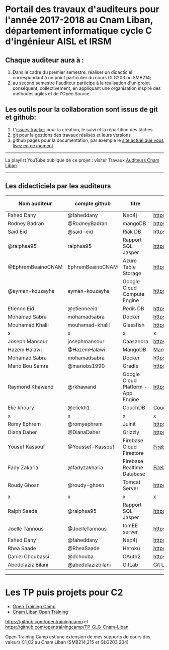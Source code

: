 
# Portail des travaux d'auditeurs pour l'année 2017-2018 au Cnam Liban, département informatique cycle C d'ingénieur AISL et IRSM


## Chaque auditeur aura à :

1. Dans le cadre du premier semestre, réaliser un didacticiel correspondant à un point particulier du cours GLG203 ou SMB214;
2. au second semestre l'auditeur participe à la réalisation d'un projet conséquent, collectivement, en appliquant une organisation inspiré des méthodes agiles et de l'Open Source.

## Les outils pour la collaboration sont issus de git et github:
1. L'[issues tracker](https://github.com/ISSAE/cyclec2018/issues) pour la création, le suivi et la répartition des tâches.
2. [git](https://git-scm.com/docs/gittutorial) pour la gestions des travaux réalisés et leurs versions
3. github pages pour la documentation, par exemple le [site actuel que vous lisez en ce moment](http://issae.github.io/cyclec2018)

----

La playlist YouTube publique de ce projet : visiter Travaux [Auditeurs Cnam Liban](https://goo.gl/ydNEDp)

---

## Les didacticiels par les auditeurs

Nom auditeur | compte github | titre | référence projet | Date présentation
-------------|---------------|-------| ---------------- | ---------
Fahed Dany | @faheddany | Neo4j | https://github.com/faheddany/neo4j-cyclec | x
Rodney Badran | @RodneyBadran  | mangoDB | https://github.com/RodneyBadran/sujet-3 | x
Said Eid | @said-eid | Riak DB | https://github.com/said-eid/ProjetC1-2018 | x
@ralphsa95 | ralphsa95 | Rapport SQL Jasper | https://github.com/ralphsa95/ProjetC12018/blob/master/README.md |  x
@EphremBeainoCNAM | EphremBeainoCNAM | Azure Table Storage | https://github.com/EphremBeainoCNAM/ProjetC1-2018 | x
@ayman-kouzayha | ayman-kouzayha  | Google Cloud Compute Engine | https://github.com/ayman-kouzayha/Google_Cloud_Compute_Engine | x
Etienne Eid | @etienneeid | Redis DB | https://github.com/etienneeid/CNAM-ProjetC1-2018  |  x
Mohamad Sabra | mohamadsabra | Docker | https://github.com/mohamadsabra/GLG203 | x
Mouhamad Khalil | mouhamad-khalil | Glassfish | https://mouhamad-khalil.github.io/GlassFish | x
x | x | x | x | x 
Joseph Mansour | josephmansour| Caasandra| https://github.com/josephmansour/cassandra | 13/2/2018
Hazem Halawi| @HazemHalawi | MangoDB | [MangoDB Hazem](https://github.com/HazemHalawi/cyclec-2018) | 13/2/2018
Mohamad Sabra | mohamadsabra | Docker | https://github.com/mohamadsabra/GLG203 |  13/2/2018
Mario Bou Samra | @mariobs1990 | Gradle | https://github.com/mariobs1990/Projet-C1-2018 | 15/2/2018 
Raymond Khawand | @rkhawand | Google Cloud Platform - App Engine | https://github.com/rkhawand/Projet-SMB214-2018 | 20/2/2018 
Elie khoury | @eliekh1 |  CouchDB | [CouchDB par Elie khoury](https://github.com/eliekh1/Project-C1-2018) | 20/2/2018 
x | x | x | x | x 
Romy Ephrem | @romyephrem | Juinit | https://github.com/romyephrem/C1projet2018 | 22/2/2018
Diana Daher | @DianaDaher | Grizzly | https://github.com/DianaDaher/PROJETC1-2018 | 22/2/2018
Yousef Kassouf | @Youssef-Kassouf | Firebase Cloud Firestore | [Firebase Cloud Firestore Youssef](https://github.com/Youssef-Kassouf/CNAM-ProjetC1-2018) | 27/02/2018 
Fady Zakaria | @fadyzakharia | Firebase Realtime Database | [Firebase Fady](https://github.com/fadyzakharia/projetC1) | 27/02/2018 
Roudy Ghosn | @roudy-ghosn | Tomcat Server | https://github.com/roudy-ghosn/ProjetC1 | 27/02/2018
x | x | x | x | x 
Ralph Saade | @ralphsa95 | Rapport SQL Jasper | https://github.com/ralphsa95/ProjetC12018/blob/master/README.md |  27/02/2018 
Joelle Tannous | @JoelleTannous | tomEE server | https://github.com/JoelleTannous/projet-C1-2018 | 27/02/2018 
Fahed Dany | @faheddany | Neo4j | https://github.com/faheddany/neo4j-cyclec | 27/02/2018
Rhea Saade | @RheaSaade | Heroku | https://github.com/RheaSaade/CycleC-2018 | 1/03/2018
Daniel Choubassi | @dchouba |  OAuth2 | https://github.com/dchouba/oauth2-Cyclec | 1/03/2018
Abedelaziz Bilani | @abedelazizbilani | GitLab | [Git Lab Abdelaziz](https://github.com/abedelazizbilani/C1-2017-2018) | 1/03/2018


------------------------

# Les TP puis projets pour C2

* [Open Training Camp](http://opentraining.cofares.net)
* [Cnam Liban Open Training](http://clot.cofares.net)

https://github.com/opentrainingcamp et https://github.com/opentrainingcamp/TP-GLG-Cnam-Liban

Open Training Camp est une extension de mes supports de cours des valeurs C1,C2 au Cnam Liban (SMB214,215 et GLG203,204)

